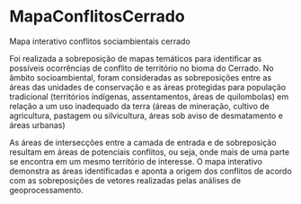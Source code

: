 # MapaConflitosCerrado
Mapa interativo conflitos sociambientais cerrado

Foi realizada a sobreposição de mapas temáticos para identificar as possíveis ocorrências de conflito de território no bioma do Cerrado. No âmbito socioambiental, foram consideradas as sobreposições entre as áreas das unidades de conservação e as áreas protegidas para população tradicional (territórios indígenas, assentamentos, áreas de quilombolas) em relação a um uso inadequado da terra (áreas de mineração, cultivo de agricultura, pastagem ou silvicultura, áreas sob aviso de desmatamento e áreas urbanas) 

As áreas de intersecções entre a camada de entrada e de sobreposição resultam em áreas de potenciais conflitos, ou seja, onde mais de uma parte se encontra em um mesmo território de interesse. O mapa interativo demonstra as áreas identificadas e aponta a origem dos conflitos de acordo com as sobreposições de vetores realizadas pelas análises de geoprocessamento.
